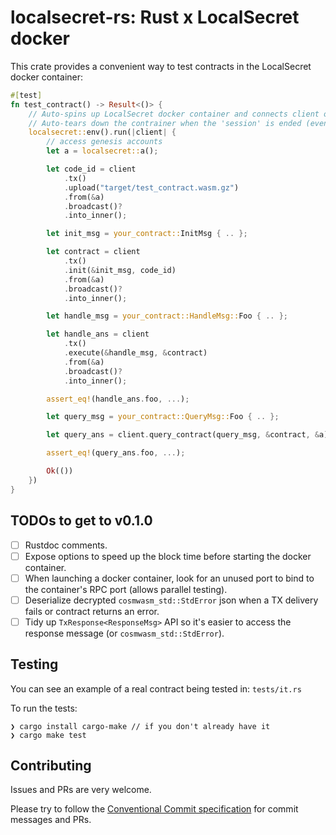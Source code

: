 # localsecret-rs: Rust x LocalSecret docker

This crate provides a convenient way to test contracts in the LocalSecret docker container:

```rust
#[test]
fn test_contract() -> Result<()> {
    // Auto-spins up LocalSecret docker container and connects client over Tendermint RPC
    // Auto-tears down the contrainer when the 'session' is ended (even if it panics)
    localsecret::env().run(|client| {
        // access genesis accounts
        let a = localsecret::a();

        let code_id = client
            .tx()
            .upload("target/test_contract.wasm.gz")
            .from(&a)
            .broadcast()?
            .into_inner();

        let init_msg = your_contract::InitMsg { .. };

        let contract = client
            .tx()
            .init(&init_msg, code_id)
            .from(&a)
            .broadcast()?
            .into_inner();

        let handle_msg = your_contract::HandleMsg::Foo { .. };

        let handle_ans = client
            .tx()
            .execute(&handle_msg, &contract)
            .from(&a)
            .broadcast()?
            .into_inner();

        assert_eq!(handle_ans.foo, ...);

        let query_msg = your_contract::QueryMsg::Foo { .. };

        let query_ans = client.query_contract(query_msg, &contract, &a)?;

        assert_eq!(query_ans.foo, ...);

        Ok(())
    })
}
```

## TODOs to get to v0.1.0

- [ ] Rustdoc comments.
- [ ] Expose options to speed up the block time before starting the docker container.
- [ ] When launching a docker container, look for an unused port to bind to the container's RPC port (allows parallel testing).
- [ ] Deserialize decrypted `cosmwasm_std::StdError` json when a TX delivery fails or contract returns an error.
- [ ] Tidy up `TxResponse<ResponseMsg>` API so it's easier to access the response message (or `cosmwasm_std::StdError`).

## Testing

You can see an example of a real contract being tested in: `tests/it.rs`

To run the tests:
```
❯ cargo install cargo-make // if you don't already have it
❯ cargo make test
```

## Contributing 

Issues and PRs are very welcome.

Please try to follow the [Conventional Commit specification](https://www.conventionalcommits.org/en/v1.0.0/) for commit messages and PRs. 


